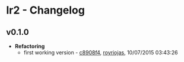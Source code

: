 
# lr2 - Changelog
## v0.1.0
- **Refactoring**
  - first working version - [c8908f4]( https://github.com/royriojas/lr2/commit/c8908f4 ), [royriojas](https://github.com/royriojas), 10/07/2015 03:43:26

    
